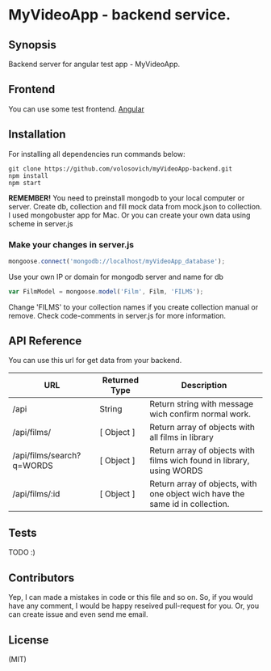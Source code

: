 # MyVideoApp - backend service.

## Synopsis

Backend server for angular test app - MyVideoApp.

## Frontend

You can use some test frontend.
[Angular](https://github.com/volosovich/myVideoApp-Angular-frontend.git)

## Installation

For installing all dependencies run commands below:

```
git clone https://github.com/volosovich/myVideoApp-backend.git
npm install   
npm start 
```

**REMEMBER!** You need to preinstall mongodb to your local computer or server. Create db, collection and fill mock data from mock.json to collection. I used mongobuster app for Mac. Or you can create your own data using scheme in server.js

### Make your changes in server.js

```javascript
mongoose.connect('mongodb://localhost/myVideoApp_database');
```

 Use your own IP or domain for mongodb server and name for db

```javascript
var FilmModel = mongoose.model('Film', Film, 'FILMS');
```

Change 'FILMS' to your collection names if you create collection manual or remove. Check code-comments in server.js for more information.

## API Reference

You can use this url for get data from your backend.

| URL                       | Returned Type | Description                              |
| ------------------------- | ------------- | ---------------------------------------- |
| /api                      | String        | Return string with message wich confirm normal work. |
| /api/films/               | [ Object ]    | Return array of objects with all films in library |
| /api/films/search?q=WORDS | [ Object ]    | Return array of objects with films wich found in library, using WORDS |
| /api/films/:id            | [ Object ]    | Return array of objects, with one object wich have the same id in collection. |

## Tests

TODO :)

## Contributors

Yep, I can made a mistakes in code or this file and so on. So, if you would have any comment, I would be happy reseived pull-request for you. Or, you can create issue and even send me email.

## License

(MIT)